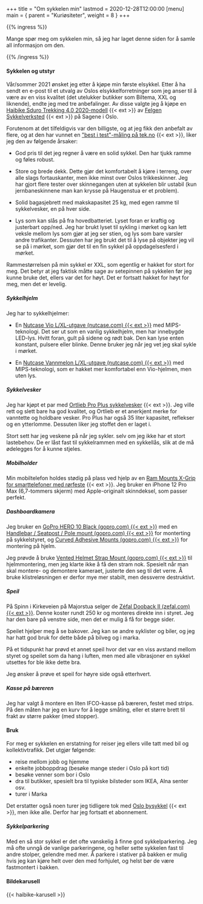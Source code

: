 +++
title = "Om sykkelen min"
lastmod = 2020-12-28T12:00:00
[menu]
main = { parent = "Kuriøsiteter", weight = 8 }
+++

{{% ingress %}}

Mange spør meg om sykkelen min, så jeg har laget denne siden for å samle all informasjon om den.

{{% /ingress %}}

#### Sykkelen og utstyr

Vår/sommer 2021 ønsket jeg etter å kjøpe min første elsykkel. Etter å ha sendt en e-post til
et utvalg av Oslos
elsykkelforretninger som jeg anser til å være av en viss kvalitet (det utelukker butikker som Biltema, XXL
og liknende),
endte jeg med tre anbefalinger. Av disse valgte jeg å kjøpe en
[Haibike Sduro Trekking 4.0 2020-modell][haibike] {{< ext >}}
av [Felgen Sykkelverksted][felgen] {{< ext >}} på Sagene i Oslo.

Forutenom at det tilfeldigvis var den billigste, og at jeg fikk den anbefalt av flere, og
at den har vunnet en ["best i test"-måling på tek.no][tek.no] {{< ext >}},
liker jeg den av følgende årsaker:

- God pris til det jeg regner å være en solid sykkel. Den har tjukk ramme og føles robust.

- Store og brede dekk. Dette gjør det komfortabelt å kjøre i terreng, over alle slags
fortauskanter, men ikke minst over Oslos trikkeskinner. Jeg har gjort flere tester over
skinnegangen uten at sykkelen blir ustabil (kun jernbaneskinnene man kan krysse på Haugenstua er et problem).

- Solid bagasjebrett med makskapasitet 25 kg, med egen ramme til sykkelvesker, en på hver
side.

- Lys som kan slås på fra hovedbatteriet. Lyset foran er kraftig og justerbart opp/ned.
Jeg har brukt lyset til sykling i mørket og kan lett veksle mellom lys som gjør at jeg ser
stien, og lys som bare varsler andre trafikanter. Dessuten har jeg brukt det til å lyse på
objekter jeg vil se på i mørket, som gjør det til en fin sykkel på oppdagelsesferd i mørket.

Rammestørrelsen på min sykkel er XXL, som egentlig er hakket for stort for meg. Det betyr at jeg
faktisk måtte sage av setepinnen på sykkelen før jeg kunne bruke det, ellers var det for høyt.
Det er fortsatt hakket for høyt for meg, men det er levelig.

##### Sykkelhjelm

Jeg har to sykkelhjelmer:

- En [Nutcase Vio L/XL-utgave (nutcase.com) {{< ext >}}][nutcase-vio] med MIPS-teknologi.
Det ser ut som en vanlig sykkelhjelm, men har
innebygde LED-lys. Hvitt foran, gult på sidene og rødt bak. Den kan lyse enten konstant,
pulsere eller blinke. Denne bruker jeg når jeg vet jeg skal sykle i mørket.

- En [Nutcase Vannmelon L/XL-utgave (nutcase.com) {{< ext >}}][nutcase-watermelon] med
MIPS-teknologi, som er hakket mer komfortabel enn Vio-hjelmen, men uten lys.

##### Sykkelvesker

Jeg har kjøpt et par med [Ortlieb Pro Plus sykkelvesker][ortlieb] {{< ext >}}.
Jeg ville rett og slett bare ha god
kvalitet, og Ortlieb er et anerkjent merke for vanntette og holdbare vesker. Pro Plus har også
35 liter kapasitet, reflekser og en ytterlomme. Dessuten liker jeg stoffet den er laget i.

Stort sett har jeg veskene på når jeg sykler. selv om jeg ikke har et stort lastebehov. De er
låst fast til sykkelrammen med en sykkellås, slik at de må ødelegges for å kunne stjeles.

##### Mobilholder

Min mobiltelefon holdes stødig på plass ved hjelp av en
[Ram Mounts X-Grip for smarttelefoner med rørfeste][rammount] {{< ext >}}. Jeg bruker en
iPhone 12 Pro Max (6,7-tommers skjerm) med Apple-originalt skinndeksel, som passer perfekt.

##### Dashboardkamera

Jeg bruker en [GoPro HERO 10 Black (gopro.com) {{< ext >}}][gopro1] med en
[Handlebar / Seatpost / Pole mount (gopro.com) {{< ext >}}][gopro2] for monterting på sykkelstyret, og
[Curved Adhesive Mounts (gopro.com) {{< ext >}}][gopro3] for montering på hjelm.

Jeg prøvde å bruke [Vented Helmet Strap Mount (gopro.com) {{< ext >}}][gopro4] til
hjelmmontering, men jeg klarte ikke å få den stram nok. Spesielt når man skal montere-
og demontere kameraet, justerte den seg til det verre. Å bruke klistreløsningen
er derfor mye mer stabilt, men dessverre destruktivt.

##### Speil

På Spinn i Kirkeveien på Majorstua selger
de [Zéfal Dooback II (zefal.com) {{< ext >}}][zefal]. Denne koster rundt 250 kr og
monteres direkte inn i styret. Jeg har den bare på venstre side, men det er mulig å få
for begge sider.

Speilet hjelper meg å se bakover. Jeg kan se andre syklister og biler, og jeg har hatt
god bruk for dette både på bilveg og i marka.

På et tidspunkt har prøvd et annet speil hvor det var en viss avstand mellom styret
og speilet som da
hang i luften, men med alle vibrasjoner en sykkel utsettes for ble ikke dette bra.

Jeg ønsker å prøve et speil for høyre side også etterhvert.

##### Kasse på bæreren

Jeg har valgt å montere en liten IFCO-kasse på bæreren, festet med strips. På den måten
har jeg en kurv for å legge småting, eller et større brett til frakt av større pakker
(med stopper).

#### Bruk

For meg er sykkelen en erstatning for reiser jeg ellers ville tatt med bil og kollektivtrafikk.
Det utgjør følgende:

- reise mellom jobb og hjemme
- enkelte jobboppdrag (besøke mange steder i Oslo på kort tid)
- besøke venner som bor i Oslo
- dra til butikker, spesielt bra til typiske bilsteder som IKEA, Alna senter osv.
- turer i Marka

Det erstatter også noen turer jeg tidligere tok med [Oslo bysykkel][oslobysykkel] {{< ext >}},
men ikke alle. Derfor har jeg fortsatt et abonnement.

##### Sykkelparkering

Med en så stor sykkel er det ofte vanskelig å finne god sykkelparkering.
Jeg må ofte unngå de vanlige parkeringene, og heller sette sykkelen fast til
andre stolper, gelendre med mer. Å parkere i stativer på bakken er mulig hvis jeg kan kjøre helt
over den med forhjulet, og helst bør de være fastmontert i bakken.

#### Bildekarusell

{{< haibike-karusell >}}

[haibike]: https://www.haibike.com/gb/en/electric-bikes/electric-trekking-bikes/sduro-trekking-40-gb1217?id=45315144
[felgen]: https://www.felgen.no
[tek.no]: https://www.tek.no/samletest/i/lA2Azy/elsykler-2020
[nutcase-vio]: https://eu.nutcasehelmets.com/collections/vio/products/copy-of-vio-navy-w-mips-matte-light?variant=33104484696173
[nutcase-watermelon]: https://nutcasehelmets.com/blogs/news/watermelonhelmet
[ortlieb]: https://www.ortlieb.com/en_us/back-roller-pro-plus+F5252
[oslobysykkel]: https://oslobysykkel.no
[rammount]: https://www.clasohlson.com/no/Ram-Mounts-X-grip-Tough-Claw,-r&oslash;rfeste-for-styremontering/p/38-8196
[gopro1]: https://gopro.com/en/us/shop/cameras/hero10-black/CHDHX-101-master.html?option-id=CHDRB-101-master
[gopro2]: https://gopro.com/en/us/shop/mounts-accessories/handlebar-seatpost-pole-mount/AGTSM-001.html
[gopro3]: https://gopro.com/en/no/shop/mounts-accessories/curved-plus-flat-adhesive-mounts/AACFT-001.html
[gopro4]: https://gopro.com/en/us/shop/mounts-accessories/head-strap-plus-quickclip/ACHOM-001.html
[zefal]: https://www.zefal.com/en/mirrors/426-317-dooback-ii.html#/81-model-left
